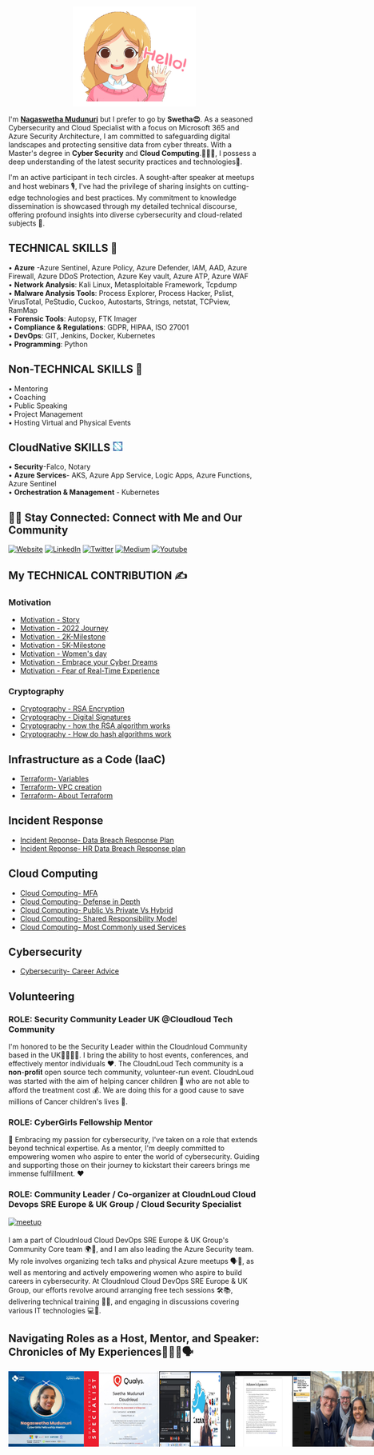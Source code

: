 <p align="center">
  <img src="https://github.com/iamswetha7/Gifs/blob/main/Swetha.gif" height="200" />
  </p>


I'm **[Nagaswetha Mudunuri](https://www.linkedin.com/in/swethamudunuri/)**  but I prefer to go by **Swetha😍**. 
As a seasoned Cybersecurity and Cloud Specialist with a focus on Microsoft 365 and Azure Security Architecture, I am committed to safeguarding digital landscapes and protecting sensitive data from cyber threats. With a Master's degree in **Cyber Security** and **Cloud Computing**.👩🏾‍💻, I possess a deep understanding of the latest security practices and technologies🌟.

I'm an active participant in tech circles. A sought-after speaker at meetups and host webinars 🎙️, I've had the privilege of sharing insights on cutting-edge technologies and best practices. My commitment to knowledge dissemination is showcased through my detailed technical discourse, offering profound insights into diverse cybersecurity and cloud-related subjects 🚀.

## TECHNICAL SKILLS 🚀
• **Azure** -Azure Sentinel, Azure Policy, Azure Defender, IAM, AAD, Azure Firewall, Azure DDoS Protection, Azure Key vault, Azure ATP, Azure WAF <br />
• **Network Analysis**: Kali Linux, Metasploitable Framework, Tcpdump     
• **Malware Analysis Tools**: Process Explorer, Process Hacker, Pslist, VirusTotal, PeStudio, Cuckoo, Autostarts, Strings, netstat, TCPview, RamMap  <br />
• **Forensic Tools**: Autopsy, FTK Imager  <br />
• **Compliance & Regulations**: GDPR, HIPAA, ISO 27001  <br />
• **DevOps**: GIT, Jenkins, Docker, Kubernetes  <br />
• **Programming**: Python  <br />


## Non-TECHNICAL SKILLS 🚀

• Mentoring <br />
• Coaching <br />
• Public Speaking <br />
• Project Management <br />
• Hosting Virtual and Physical Events <br />


## CloudNative SKILLS <img src="https://github.com/iamswetha7/Gifs/blob/main/cncf.png" height ="20" width="20"/>

• **Security**-Falco, Notary <br />
• **Azure Services**- AKS, Azure App Service, Logic Apps, Azure Functions, Azure Sentinel<br/>
• **Orchestration & Management** - Kubernetes


## 🤝🏻 Stay Connected: Connect with Me and Our Community

<a href="https://cloudnloud.com/"><img alt="Website" src="https://img.shields.io/badge/Website-cloudnloud.com-blue?style=flat-square&logo=google-chrome"></a>
<a href="https://www.linkedin.com/in/iamswetha7/"><img alt="LinkedIn" src="https://img.shields.io/badge/LinkedIn-Swetha Mudunuri-blue?style=flat-square&logo=linkedin"></a>
<a href="https://twitter.com/iamswetha7"><img alt="Twitter" src="https://img.shields.io/badge/Twitter-Swetha_Mudunuri-blue?style=flat-square&logo=twitter"></a>
<a href="https://medium.com/@iamswetha7"><img alt="Medium" src="https://img.shields.io/badge/Medium-Swetha Mudunuri-blue?style=flat-square&logo=youtube"></a>
<a href="https://www.youtube.com/user/cloudnloud"><img alt="Youtube" src="https://img.shields.io/badge/Youtube-Cloudnloud-blue?style=flat-square&logo=youtube"></a>

## My TECHNICAL CONTRIBUTION ✍ 

### Motivation
- [Motivation - Story](https://www.linkedin.com/posts/iamswetha7_motivation-neverlosehope-learning-activity-7022630520278667264-CK7Y/)
- [Motivation - 2022 Journey](https://www.linkedin.com/posts/iamswetha7_journey-farewell-student-activity-7014979705866964994-bXH9)
- [Motivation - 2K-Milestone](https://www.linkedin.com/posts/iamswetha7_2k-sucess-learning-activity-7033716010452967425-wLQJ)
- [Motivation - 5K-Milestone](https://www.linkedin.com/posts/iamswetha7_learnwithswetha-letslearntogether-5k-activity-7085951695955836929-cHA1)
- [Motivation - Women's day ](https://www.linkedin.com/posts/iamswetha7_women-internationalwomensday-cloudnloud-activity-7039239321677111296-J1NR)
- [Motivation - Embrace your Cyber Dreams](https://www.linkedin.com/posts/iamswetha7_learnwithswetha-cloudnloud-linkedin-activity-7101830356189736960-uQrG)
- [Motivation - Fear of Real-Time Experience](https://www.linkedin.com/posts/iamswetha7_connections-cybersecurity-community-activity-7008866971433787393-YcNj)

### Cryptography

- [Cryptography - RSA Encryption](https://www.linkedin.com/posts/iamswetha7_connections-topic-security-activity-7010259804845662208-GMQm)
- [Cryptography - Digital Signatures](https://www.linkedin.com/posts/iamswetha7_connections-security-technology-activity-7012047192567730176-Yk7y/)
- [Cryptography - how the RSA algorithm works](https://www.linkedin.com/posts/iamswetha7_connections-topic-security-activity-7010644278527852544-MtYK
)
- [Cryptography - How do hash algorithms work](https://www.linkedin.com/posts/iamswetha7_connections-topic-security-activity-7011041583328337920-1ll4/
)

## Infrastructure as a Code (IaaC)

- [Terraform- Variables ](https://www.linkedin.com/posts/iamswetha7_aws-terraform-cloud-activity-7015783436657295360-qNpJ/)
- [Terraform- VPC creation ](https://www.linkedin.com/posts/iamswetha7_vpn-aws-terraform-activity-7014170956168339456-QtBX)
- [Terraform- About Terraform ](https://www.linkedin.com/posts/iamswetha7_connections-terraform-technology-activity-7011750739442028544-6D63/)


## Incident Response

- [Incident Reponse- Data Breach Response Plan ](https://www.linkedin.com/posts/iamswetha7_connections-security-technology-activity-7012500195816951808-pwSi/)
- [Incident Reponse- HR Data Breach Response plan](https://www.linkedin.com/posts/iamswetha7_connections-security-technology-activity-7012856727045816320-qzZu/)


## Cloud Computing
- [Cloud Computing- MFA](https://www.linkedin.com/posts/iamswetha7_microsoft-cloudnloud-security-activity-7024859949675479041-YPti/)
- [Cloud Computing- Defense in Depth](https://www.linkedin.com/posts/iamswetha7_azure-microsoft-cloudnloud-activity-7023799345720217601--3X9)
- [Cloud Computing- Public Vs Private Vs Hybrid](https://www.linkedin.com/posts/iamswetha7_cloudcomputing-technology-cloud-activity-7013258239484010496-yf6N/)
- [Cloud Computing- Shared Responsibility Model](https://www.linkedin.com/posts/iamswetha7_sharedresponsibility-azure-microsoft-activity-7023366306489896960-vE7A/)
- [Cloud Computing- Most Commonly used Services](https://www.linkedin.com/posts/iamswetha7_cloudcomputing-technology-cloud-activity-7013614292818083841-Krai/)

 
## Cybersecurity
- [Cybersecurity- Career Advice ](https://www.linkedin.com/posts/iamswetha7_break-into-cyber-security-with-no-tech-experience-activity-7011792370497126400-xhBF/)

## Volunteering

### ROLE: Security Community Leader UK @Cloudloud Tech Community

I'm honored to be the Security Leader within the Cloudnloud Community based in the UK👩‍💼🇬🇧. I bring the ability to host events, conferences, and effectively mentor individuals ❤️. The CloudnLoud Tech community is a 𝐧𝐨𝐧-𝐩𝐫𝐨𝐟𝐢𝐭 open source tech community, volunteer-run event. CloudnLoud was started with the aim of helping cancer children 👦 who are not able to afford the treatment cost 💰. We are doing this for a good cause to save millions of Cancer children's lives 👧.

### ROLE: CyberGirls Fellowship Mentor
🚀 Embracing my passion for cybersecurity, I've taken on a role that extends beyond technical expertise. As a mentor, I'm deeply committed to empowering women who aspire to enter the world of cybersecurity. Guiding and supporting those on their journey to kickstart their careers brings me immense fulfillment. ❤️

### ROLE: Community Leader / Co-organizer at CloudnLoud Cloud Devops SRE Europe & UK Group / Cloud Security Specialist 
<a href="https://www.meetup.com/cloud-devops-sre-europe-uk/" target="_blank">
<img src=https://img.shields.io/static/v1?style=for-the-badge&message=Meetup&color=ED1C40&logo=Meetup&logoColor=FFFFFF&label= alt=meetup style="margin-bottom: 5px;" />
</a>

I am a part of Cloudnloud Cloud DevOps SRE Europe & UK Group's Community Core team 🌍👥, and I am also leading the Azure Security team. My role involves organizing tech talks and physical Azure meetups 🗣️🚀, as well as mentoring and actively empowering women who aspire to build careers in cybersecurity. At Cloudnloud Cloud DevOps SRE Europe & UK Group, our efforts revolve around arranging free tech sessions 🛠️📚, delivering technical training 🧑‍🏫, and engaging in discussions covering various IT technologies 💻🔧.



## Navigating Roles as a Host, Mentor, and Speaker: Chronicles of My Experiences🎤👩‍🏫🗣️
<div style="display:flex;">
  <img src="https://github.com/iamswetha7/Gifs/blob/main/Cybersafe.jpg" alt="Image 10" style="width:30%;">
  <img src="https://github.com/iamswetha7/Gifs/blob/main/Qualys.jpg" alt="Image 11" style="width:30%;">
  <img src="https://github.com/iamswetha7/Gifs/blob/main/Google.jpg" alt="Image 12" style="width:30%;">
  <img src="https://github.com/iamswetha7/Gifs/blob/main/Ack.jpg" alt="Image 12" style="width:30%;"> 
  <img src="https://github.com/iamswetha7/Gifs/blob/main/CEO.jpg" alt="Image 13" style="width:30%;">
  <img src="https://github.com/iamswetha7/Gifs/blob/main/Meetup.jpg" alt="Image 13" style="width:30%;">
  <img src="https://github.com/iamswetha7/Gifs/blob/main/Host2.jpg" alt="Image 13" style="width:30%;">
  <img src="https://github.com/iamswetha7/Gifs/blob/main/host.jpg" alt="Image 13" style="width:30%;">
   <img src="https://github.com/iamswetha7/Gifs/blob/main/Azure%20User%20group.jpg" alt="Image 13" style="width:30%;">
 </div>









